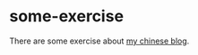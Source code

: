 # some-exercise
There are some exercise about [my chinese blog](http://www.cnblogs.com/nick-huang/).
